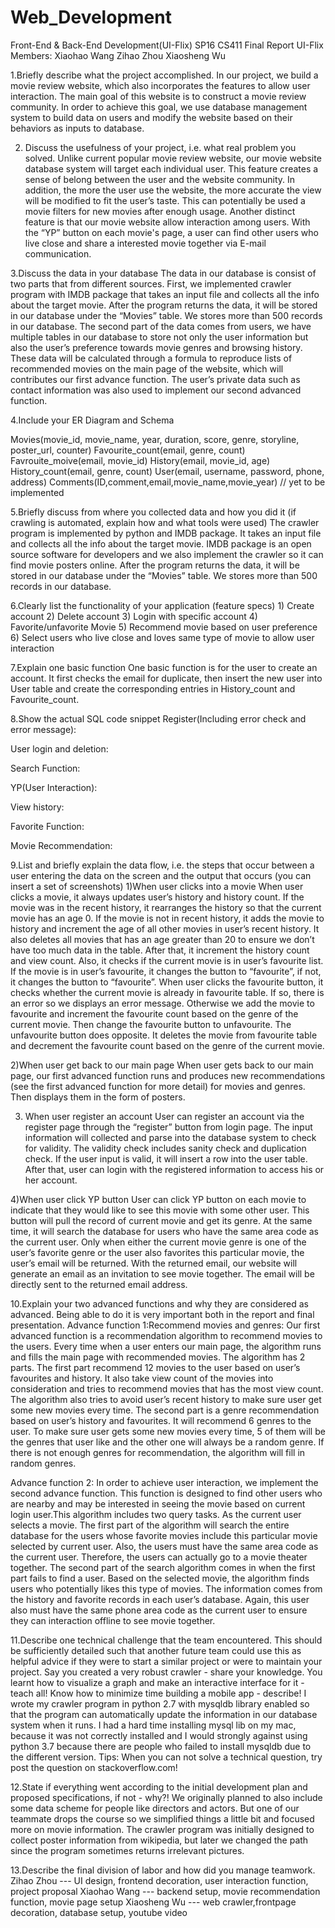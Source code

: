 # Web_Development
Front-End &amp; Back-End Development(UI-Flix)
SP16 CS411 Final Report
UI-Flix
Members: Xiaohao Wang
     Zihao Zhou
     Xiaosheng Wu 

1.Briefly describe what the project accomplished.
	In our project, we build a movie review website, which also incorporates the features to allow user interaction. The main goal of this website is to construct a movie review community. In order to achieve this goal, we use database management system to build data on users and modify the website based on their behaviors as inputs to database. 

2. Discuss the usefulness of your project, i.e. what real problem you solved.
Unlike current popular movie review website, our movie website database system will target each individual user. This feature creates a sense of belong between the user and the website community. In addition, the more the user use the website, the more accurate the view will be modified to fit the user’s taste. This can potentially be used a movie filters for new movies after enough usage. Another distinct feature is that our movie website allow interaction among users. With the “YP” button on each movie's page, a user can find other users who live close and share a interested movie together via E-mail communication. 

3.Discuss the data in your database
The data in our database is consist of two parts that from different sources. First, we implemented crawler program with IMDB package that takes an input file and collects all the info about the target movie. After the program returns the data, it will be stored in our database under the “Movies” table. We stores more than 500 records in our database. The second part of the data comes from users, we have multiple tables in our database to store not only the user information but also the user’s preference towards movie genres and browsing history. These data will be calculated through a formula to reproduce lists of recommended movies on the main page of the website, which will contributes our first advance function. The user’s private data such as contact information was also used to implement our second advanced function. 

4.Include your ER Diagram and Schema

Movies(movie_id, movie_name, year, duration, score, genre, storyline, poster_url, counter)
Favourite_count(email, genre, count)
Favrouite_moive(email, movie_id)
History(email, movie_id, age)
History_count(email, genre, count)
User(email, username, password, phone, address)
Comments(ID,comment,email,movie_name,movie_year) // yet to be implemented

5.Briefly discuss from where you collected data and how you did it (if crawling is automated, explain how and what tools were used)
The crawler program is implemented by python and IMDB package. It takes an input file and collects all the info about the target movie. IMDB package is an open source software for developers and we also implement the crawler so it can find movie posters online. After the program returns the data, it will be stored in our database under the “Movies” table. We stores more than 500 records in our database. 

6.Clearly list the functionality of your application (feature specs)
	1) Create account
	2) Delete account
	3) Login with specific account
	4) Favorite/unfavorite Movie
	5) Recommend movie based on user preference
	6) Select users who live close and loves same type of movie to allow user interaction 

7.Explain one basic function
One basic function is for the user to create an account. It first checks the email for    duplicate, then insert the new user into User table and create the corresponding entries in History_count and Favourite_count.

8.Show the actual SQL code snippet
Register(Including error check and error message):
























User login and deletion:


Search Function:


YP(User Interaction):

View history:


Favorite Function:


Movie Recommendation:





9.List and briefly explain the data flow, i.e. the steps that occur between a user entering the data on the screen and the output that occurs (you can insert a set of screenshots)
1)When user clicks into a movie
When user clicks a movie, it always updates user’s history and history count. If the movie was in the recent history, it rearranges the history so that the current movie has an age 0. If the movie is not in recent history, it adds the movie to history and increment the age of all other movies in user’s recent history. It also deletes all movies that has an age greater than 20 to ensure we don’t have too much data in the table. After that, it increment the history count and view count. Also, it checks if the current movie is in user’s favourite list. If the movie is in user’s favourite, it changes the button to “favourite”, if not, it changes the button to “favourite”.
When user clicks the favourite button, it checks whether the current movie is already in favourite table. If so, there is an error so we displays an error message. Otherwise we add the movie to favourite and increment the favourite count based on the genre of the current movie. Then change the favourite button to unfavourite. The unfavourite button does opposite. It deletes the movie from favourite table and decrement the favourite count based on the genre of the current movie.

2)When user get back to our main page
When user gets back to our main page, our first advanced function runs and produces new recommendations (see the first advanced function for more detail) for movies and genres. Then displays them in the form of posters.

3) When user register an account
User can register an account via the register page through the “register” button from login page. The input information will collected and parse into the database system to check for validity. The validity check includes sanity check and duplication check. If the user input is valid, it will insert a row into the user table. After that, user can login with the registered information to access his or her account. 

4)When user click YP button
	User can click YP button on each movie to indicate that they would like to see this movie with some other user. This button will pull the record of current movie and get its genre. At the same time, it will search the database for users who have the same area code as the current user. Only when either the current movie genre is one of the user’s favorite genre or the user also favorites this particular movie, the user’s email will be returned. With the returned email, our website will generate an email as an invitation to see movie together. The email will be directly sent to the returned email address.


10.Explain your two advanced functions and why they are considered as advanced. Being able to do it is very important both in the report and final presentation.
Advance function 1:Recommend movies and genres:
Our first advanced function is a recommendation algorithm to recommend movies to the users. Every time when a user enters our main page, the algorithm runs and fills the main page with recommended movies. The algorithm has 2 parts. The first part recommend 12 movies to the user based on user’s favourites and history. It also take view count of the movies into consideration and tries to recommend movies that has the most view count. The algorithm also tries to avoid user’s recent history to make sure user get some new movies every time. 
The second part is a genre recommendation based on user’s history and favourites. It will recommend 6 genres to the user. To make sure user gets some new movies every time, 5 of them will be the genres that user like and the other one will always be a random genre. If there is not enough genres for recommendation, the algorithm will fill in random genres.

Advance function 2:
	In order to achieve user interaction, we implement the second advance function. This function is designed to find other users who are nearby and may be interested in seeing the movie based on current login user.This algorithm includes two query tasks. As the current user selects a movie. The first part of the algorithm will search the entire database for the users whose favorite movies include this particular movie selected by current user. Also, the users must have the same area code as the current user. Therefore, the users can actually go to a movie theater together. The second part of the search algorithm comes in when the first part fails to find a user. Based on the selected movie, the algorithm finds users who potentially likes this type of movies. The information comes from the history and favorite records in each user’s database. Again, this user also must have the same phone area code as the current user to ensure they can interaction offline to see movie together. 
	


11.Describe one technical challenge that the team encountered.  This should be sufficiently detailed such that another future team could use this as helpful advice if they were to start a similar project or were to maintain your project. Say you created a very robust crawler - share your knowledge. You learnt how to visualize a graph and make an interactive interface for it - teach all! Know how to minimize time building a mobile app - describe!
I wrote my crawler program in python 2.7 with mysqldb library enabled so that the program can automatically update the information in our database system when it runs. I had a hard time installing mysql lib on my mac, because it was not correctly installed and I would strongly against using python 3.7 because there are people who failed to install mysqldb due to the different version. 
Tips: When you can not solve a technical question, try post the question on stackoverflow.com!



12.State if everything went according to the initial development plan and proposed specifications, if not - why?!
	We originally planned to also include some data scheme for people like directors and actors. But one of our teammate drops the course so we simplified things a little bit and focused more on movie information.  The crawler program was initially designed to collect poster information from wikipedia, but later we changed the path since the program sometimes returns irrelevant pictures. 

13.Describe the final division of labor and how did you manage teamwork.
	Zihao Zhou ---  UI design, frontend decoration, user interaction function, project proposal
	Xiaohao Wang      --- backend setup, movie recommendation function, movie page setup
	Xiaosheng Wu      --- web crawler,frontpage decoration, database setup, youtube video
